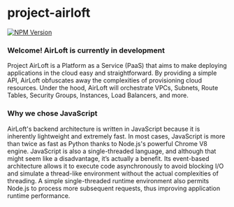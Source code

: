 # project-airloft
[![NPM Version](https://img.shields.io/npm/v/npm.svg?style=flat)]()
### Welcome! AirLoft is currently in development
Project AirLoft is a Platform as a Service (PaaS) that aims to make deploying applications in the cloud easy and straightforward. By providing a simple API, AirLoft obfuscates away the complexities of provisioning cloud resources. Under the hood, AirLoft will orchestrate VPCs, Subnets, Route Tables, Security Groups, Instances, Load Balancers, and more.
### Why we chose JavaScript
AirLoft's backend architecture is written in JavaScript because it is inherently lightweight and extremely fast. In most cases, JavaScript is more than twice as fast as Python thanks to Node.js's powerful Chrome V8 engine. JavaScript is also a single-threaded language, and although that might seem like a disadvantage, it’s actually a benefit. Its event-based architecture allows it to execute code asynchronously to avoid blocking I/O and simulate a thread-like environment without the actual complexities of threading. A simple single-threaded runtime environment also permits Node.js to process more subsequent requests, thus improving application runtime performance.
